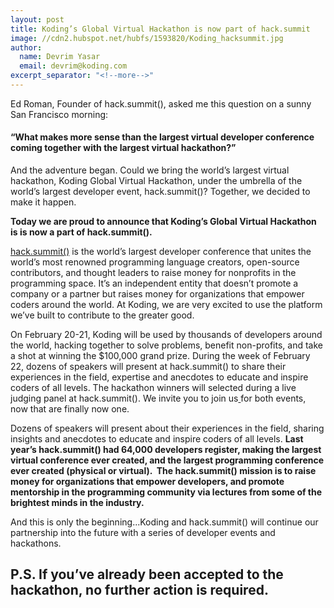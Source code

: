 ```yaml
---
layout: post
title: Koding’s Global Virtual Hackathon is now part of hack.summit
image: //cdn2.hubspot.net/hubfs/1593820/Koding_hacksummit.jpg
author:
  name: Devrim Yasar
  email: devrim@koding.com
excerpt_separator: "<!--more-->"
---
```


Ed Roman, Founder of hack.summit(), asked me this question on a sunny San Francisco morning:
<!--more-->

#### “What makes more sense than the largest virtual developer conference coming together with the largest virtual hackathon?”

And the adventure began. Could we bring the world’s largest virtual hackathon, Koding Global Virtual Hackathon, under the umbrella of the world’s largest developer event, hack.summit()? Together, we decided to make it happen.

**Today we are proud to announce that Koding’s Global Virtual Hackathon is is now a part of hack.summit().**

[hack.summit()](http://hacksummit.org) is the world’s largest developer conference that unites the world’s most renowned programming language creators, open-source contributors, and thought leaders to raise money for nonprofits in the programming space. It’s an independent entity that doesn’t promote a company or a partner but raises money for organizations that empower coders around the world. At Koding, we are very excited to use the platform we’ve built to contribute to the greater good.

On February 20-21, Koding will be used by thousands of developers around the world, hacking together to solve problems, benefit non-profits, and take a shot at winning the $100,000 grand prize. During the week of February 22, dozens of speakers will present at hack.summit() to share their experiences in the field, expertise and anecdotes to educate and inspire coders of all levels. The hackathon winners will selected during a live judging panel at hack.summit(). We invite you to join us[ ](http://hacksummit.org)for both events, now that are finally now one.

Dozens of speakers will present about their experiences in the field, sharing insights and anecdotes to educate and inspire coders of all levels. **Last year’s hack.summit() had 64,000 developers register, making the largest virtual conference ever created, and the largest programming conference ever created (physical or virtual).  The hack.summit() mission is to raise money for organizations that empower developers, and promote mentorship in the programming community via lectures from some of the brightest minds in the industry.**

And this is only the beginning...Koding and hack.summit() will continue our partnership into the future with a series of developer events and hackathons.  

## P.S. If you’ve already been accepted to the hackathon, no further action is required.
